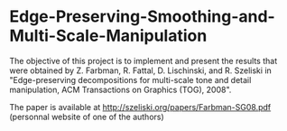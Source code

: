 # Edge-Preserving-Smoothing-and-Multi-Scale-Manipulation
The objective of this project is to implement and present the results that were obtained by Z. Farbman, R. Fattal, D. Lischinski, and R. Szeliski in "Edge-preserving decompositions for multi-scale tone and detail manipulation, ACM Transactions on Graphics (TOG), 2008".

The paper is available at http://szeliski.org/papers/Farbman-SG08.pdf (personnal website of one of the authors)
